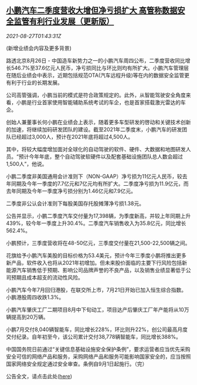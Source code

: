 <!--1630029662000-->
[小鹏汽车二季度营收大增但净亏损扩大 高管称数据安全监管有利行业发展（更新版）](https://cn.reuters.com/article/xiaopeng-q2-loss-update-0827-idCNKBS2FS04H)
------

<div><i>2021-08-27T01:43:31Z</i></div><p>(新增业绩会内容及更多背景)</p><p>路透北京8月26日 - 中国造车新势力之一的小鹏汽车周四公布，二季度营收同比增长546.7%至37.6亿元人民币，净亏损同比与环比则均有所扩大。小鹏汽车管理层在随后业绩会中表示，近期包括规范OTA(汽车远程升级)等在内的数据安全监管更有利于行业的长期发展。</p><p>公司高管强调，小鹏当前的模式是符合政策规定的。此外，从智能驾驶安全角度来看，小鹏是行业首家使用智能辅助系统考试的车企，也是首家搭载激光雷达的车企。</p><p>创始人兼董事长何小鹏在业绩会上表示，随着更多车型研发的啓动和关键技术创新的加速，将继续加码研发团队的建设。截至2021年二季度末，小鹏汽车的研发团队已经超过3,000人，预计在2021年底将超过4,500人。</p><p>其中，将较大幅度增加面对全球化的自动驾驶的软件、硬件、大数据和地图研发人员。“预计今年年底，整个自动驾驶软硬件以及配套基础设施团队总人数会超过1,500人”，他说。</p><p>小鹏二季度非美国通用会计准则下（NON-GAAP）净亏损为11亿元人民币，较去年同期及今年一季度的7.7亿元和7亿元均有所扩大。二季度净亏损为11.9亿元，而去年同期及今年一季度净亏损分别为1.46亿元和7.9亿元。</p><p>二季度非公认会计准则下每股美国存托股摊薄净亏损1.38元。</p><p>公告并显示，小鹏二季度汽车交付量为17,398辆，为季度新高，并较上年同期上升439%，较今年一季度上升30.4%。二季度汽车销售收入为35.8亿元，同比增长562.4%。</p><p>小鹏预计，三季度营收将在48-50亿元，三季度交付量在21,500-22,500辆之间。</p><p>花旗给予小鹏汽车美股的目标价格为53.4美元，预计今年三季度小鹏将推出更多新产品，软件收入也将从2021年初增加。但未来股价面临的主要下行风险包括新能源汽车销售低于预期、影响公司品牌声誉的不良产品，以及销售业绩显著低于公司预期且成本超支的流动性风险。</p><p>小鹏汽车今年7月回归港股，在联交所上市，7月21日开始已加入恒生综合指数。小鹏港股周四收跌1.3%。</p><p>小鹏汽车肇庆工厂二期项目8月中下旬动工，项目达产后肇庆工厂年产能将从10万辆提高到20万辆。</p><p>小鹏7月交付8,040辆智能车，同比增长228%，环比则升22%，创公司最高月度交付纪录。自年初至今，该公司累计交付38,778辆智能车，同比增长388%。</p><p>中国国务院日前通过“关键信息基础设施安全保护条例”，要求运营者应当优先采购安全可信的网络产品和服务，采购网络产品和服务可能影响国家安全的，应当按照国家网络安全规定通过安全审查。条例自9月1日起施行。（完）</p><p>公告全文，请点击此处(<a href="https://ir.xiaopeng.com/news/news-details/2021/XPeng-Reports-Second-Quarter-2021-Unaudited-Financial-Results/default.aspx">here</a>)</p>
